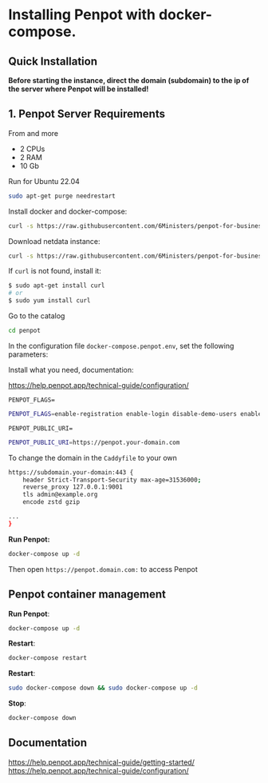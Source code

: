 # Installing Penpot with docker-compose.

## Quick Installation

**Before starting the instance, direct the domain (subdomain) to the ip of the server where Penpot will be installed!**

## 1. Penpot Server Requirements
From and more
- 2 CPUs
- 2 RAM 
- 10 Gb 

Run for Ubuntu 22.04

``` bash
sudo apt-get purge needrestart
```

Install docker and docker-compose:

``` bash
curl -s https://raw.githubusercontent.com/6Ministers/penpot-for-business/master/setup.sh | sudo bash -s
```

Download netdata instance:


``` bash
curl -s https://raw.githubusercontent.com/6Ministers/penpot-for-business/master/download.sh | sudo bash -s penpot
```

If `curl` is not found, install it:

``` bash
$ sudo apt-get install curl
# or
$ sudo yum install curl
```

Go to the catalog

``` bash
cd penpot
```
In the configuration file `docker-compose.penpot.env`, set the following parameters:

Install what you need, documentation:

https://help.penpot.app/technical-guide/configuration/

`PENPOT_FLAGS=`

``` bash
PENPOT_FLAGS=enable-registration enable-login disable-demo-users enable-email-verification enable-smtp enable-log-emails enable-login-with-password enable-prepl-server
```
`PENPOT_PUBLIC_URI=`

``` bash
PENPOT_PUBLIC_URI=https://penpot.your-domain.com
```

To change the domain in the `Caddyfile` to your own

``` bash
https://subdomain.your-domain:443 {
    header Strict-Transport-Security max-age=31536000;
    reverse_proxy 127.0.0.1:9001
    tls admin@example.org
	encode zstd gzip

...	
}
```

**Run Penpot:**

``` bash
docker-compose up -d
```

Then open `https://penpot.domain.com:` to access Penpot


## Penpot container management

**Run Penpot**:

``` bash
docker-compose up -d
```

**Restart**:

``` bash
docker-compose restart
```

**Restart**:

``` bash
sudo docker-compose down && sudo docker-compose up -d
```

**Stop**:

``` bash
docker-compose down
```

## Documentation
https://help.penpot.app/technical-guide/getting-started/
https://help.penpot.app/technical-guide/configuration/
